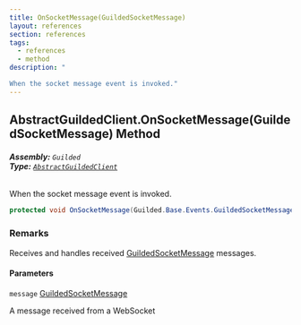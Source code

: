 ```yaml
---
title: OnSocketMessage(GuildedSocketMessage)
layout: references
section: references
tags:
  - references
  - method
description: "

When the socket message event is invoked."
---
```


## AbstractGuildedClient.OnSocketMessage(GuildedSocketMessage) Method
###### **Assembly:** `Guilded`<br/>**Type:** [`AbstractGuildedClient`](AbstractGuildedClient 'Guilded.AbstractGuildedClient')

When the socket message event is invoked.

```csharp
protected void OnSocketMessage(Guilded.Base.Events.GuildedSocketMessage message);
```

### Remarks
  
Receives and handles received [GuildedSocketMessage](GuildedSocketMessage 'Guilded.Base.Events.GuildedSocketMessage') messages.
#### Parameters

<a name='Guilded.AbstractGuildedClient.OnSocketMessage(Guilded.Base.Events.GuildedSocketMessage).message'></a>

`message` [GuildedSocketMessage](GuildedSocketMessage 'Guilded.Base.Events.GuildedSocketMessage')

A message received from a WebSocket